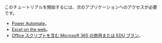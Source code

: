 このチュートリアルを開始するには、次のアプリケーションへのアクセスが必要です。

- [Power Automate](/power-automate/organization-q-and-a)。
- [Excel on the web](https://www.office.com/launch/excel)。
- [Office スクリプトを含む Microsoft 365 の商用または EDU プラン](/microsoft-365/admin/manage/manage-office-scripts-settings)。